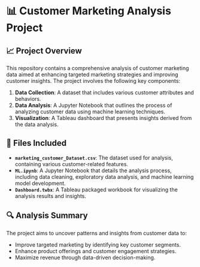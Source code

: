 # 📊 Customer Marketing Analysis Project

## 📈 Project Overview

This repository contains a comprehensive analysis of customer marketing data aimed at enhancing targeted marketing strategies and improving customer insights. The project involves the following key components:

1. **Data Collection**: A dataset that includes various customer attributes and behaviors.
2. **Data Analysis**: A Jupyter Notebook that outlines the process of analyzing customer data using machine learning techniques.
3. **Visualization**: A Tableau dashboard that presents insights derived from the data analysis.

## 📂 Files Included

- **`marketing_customer_Dataset.csv`**: The dataset used for analysis, containing various customer-related features.
- **`ML.ipynb`**: A Jupyter Notebook that details the analysis process, including data cleaning, exploratory data analysis, and machine learning model development.
- **`Dashboard.twbx`**: A Tableau packaged workbook for visualizing the analysis results and insights.

## 🔍 Analysis Summary

The project aims to uncover patterns and insights from customer data to:
- Improve targeted marketing by identifying key customer segments.
- Enhance product offerings and customer engagement strategies.
- Maximize revenue through data-driven decision-making.

